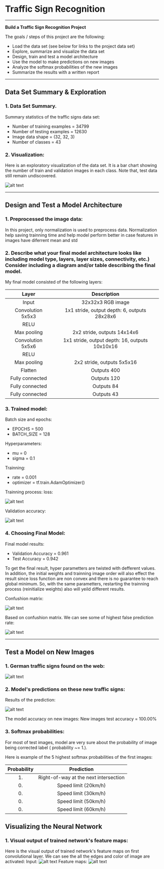 
# **Traffic Sign Recognition** 

---

**Build a Traffic Sign Recognition Project**

The goals / steps of this project are the following:
* Load the data set (see below for links to the project data set)
* Explore, summarize and visualize the data set
* Design, train and test a model architecture
* Use the model to make predictions on new images
* Analyze the softmax probabilities of the new images
* Summarize the results with a written report


[//]: # (Image References)

[image1]: ./examples/visualization.png "Visualization"
[image2]: ./examples/loss.png "Loss"
[image3]: ./examples/valid_acc.png "Validation accuracy"
[image4]: ./examples/confushion_matrix.png "Confushion matrix"
[image5]: ./examples/false_predictions.png "False predictions"
[image6]: ./examples/web_examples.png "German Traffic Signs"
[image7]: ./examples/web_examples_prediction.png "German Traffic Signs Prediction"
[image8]: ./testimages/test1.JPG "Visual of feature maps"
[image9]: ./examples/feature_maps.png "Visual of feature maps"

---
## Data Set Summary & Exploration

### 1. Data Set Summary.

Summary statistics of the traffic signs data set:

* Number of training examples = 34799
* Number of testing examples = 12630
* Image data shape = (32, 32, 3)
* Number of classes = 43

### 2. Visualization:

Here is an exploratory visualization of the data set. It is a bar chart showing the number of train and validation images in each class. Note that, test data still remain undiscovered. 

![alt text][image1]

---
## Design and Test a Model Architecture

### 1. Preprocessed the image data:
In this project, only normalization is used to preprocess data. Normalization help saving trainning time and help model perform better in case features in images have diferrent mean and std

### 2. Describe what your final model architecture looks like including model type, layers, layer sizes, connectivity, etc.) Consider including a diagram and/or table describing the final model.

My final model consisted of the following layers:

| Layer         				|     Description	  	      							| 
|:-----------------------------:|:-----------------------------------------------------:|
| Input         				| 32x32x3 RGB image   									|
| Convolution 5x5x3     		| 1x1 stride, output depth: 6, outputs 28x28x6	|
| RELU							|														|
| Max pooling	     		 	| 2x2 stride, outputs 14x14x6	 						|
| Convolution 5x5x6  		   	| 1x1 stride, output depth: 16, outputs 10x10x16	|
| RELU							|														|
| Max pooling	      			| 2x2 stride, outputs 5x5x16	 						|
| Flatten	    				| Outputs 400      								|
| Fully connected				| Outputs 120        								|
| Fully connected				| Outputs 84        								|
| Fully connected				| Outputs 43        								|



### 3. Trained model:

Batch size and epochs:
* EPOCHS = 500
* BATCH_SIZE = 128

Hyperparameters:
* mu = 0
* sigma = 0.1

Trainning:
* rate = 0.001
* optimizer = tf.train.AdamOptimizer()

Trainning process:
loss:

![alt text][image2]

Validation accuracy:

![alt text][image3]

### 4. Choosing Final Model:

Final model results:

* Validation Accuracy = 0.961
* Test Accuracy = 0.942

To get the final result, hyper parametters are twisted with defferent values. In addition, the initial weights and trainning image order will also effect the result since loss function are non convex and there is no guarantee to reach global minimum. So, with the same parametters, restarting the trainning process (reinitialize weights) also will yeild different results.

Confushion matrix:

![alt text][image4]

Based on confushion matrix. We can see some of highest false prediction rate:

![alt text][image5]

---

## Test a Model on New Images

### 1.  German traffic signs found on the web:

![alt text][image6]


### 2. Model's predictions on these new traffic signs:
Results of the prediction:

![alt text][image7]


The model accuracy on new images:
New images test accuracy = 100.00%

### 3. Softmax probabilities:

For most of test images, model are very sure about the probability of image being corrected label ( probability ~= 1.).

Here is example of the 5 highest softmax probabilities of the first images: 

| Probability         	|     Prediction	        					| 
|:---------------------:|:---------------------------------------------:| 
| 1.         			| Right-of-way at the next intersection   		| 
| 0.     				| Speed limit (20km/h) 							|
| 0.					| Speed limit (30km/h)							|
| 0.	      			| Speed limit (50km/h)					 		|
| 0.				    | Speed limit (60km/h)      					|


## Visualizing the Neural Network
### 1. Visual output of trained network's feature maps:
Here is the visual output of trained network's feature maps on first convolutional layer. We can see the all the edges and color of image are activated:
Input:
![alt text][image8]
Feature maps:
![alt text][image9]


